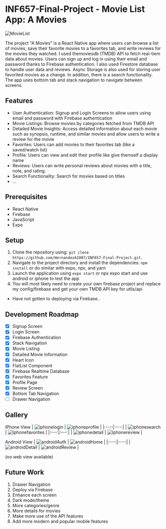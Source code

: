 # INF657-Final-Project - Movie List App: A Movies

![MovieList](./img/MovieList.jfif)

The project "A Movies" is a React Native app where users can browse a list of movies, save their favorite movies to a favorites tab, and write reviews for the movies they watched. I used themoviesdb (TMDB) API to fetch real-tiem data about movies. Users can sign up and log in using their email and password thanks to Firebase authentication. I also used Firestore database to handle user data and reviews. Async Storage is also used for storing user favorited movies as a change. In addition, there is a search functionality. The app uses bottom tab and stack navigation to navigate between screens.

## Features

- User Authentication: Signup and Login Screens to allow users using email and password with Firebase authentication
- Movie Listings: Browse movies by categories fetched from TMDB API
- Detailed Movie Insights: Access detailed information about each movie such as synopsis, runtime, and similar movies and allow users to write a review for the movie
- Favorites: Users can add movies to their favorites tab (like a saved/watch list)
- Profile: Users can view and edit their profile like give themself a display name
- Reviews: Users can write personal reviews about movies with a title, note, and rating.
- Search Functionality: Search for movies based on titles
- ...

## Prerequisites

- React Native
- Firebase
- JavaScript
- Expo

## Setup

1. Clone the repository using: `git clone https://github.com/HernandezA1007/INF657-Final-Project.git`.
2. Navigate to the project directory and install the dependencies: `npm install` or do similar with expo, npx, and yarn
3. Launch the application using `expo start` or npx expo start and use android or iphone to test the app
4. You will most likely need to create your own firebase project and replace my config/firebase and get your own TMDB API key for utils/api

- Have not gotten to deploying via Firebase..

## Development Roadmap

- [x] Signup Screen
- [x] Login Screen
- [x] Firebase Authentication
- [x] Stack Navigation
- [x] Movie Listing
- [x] Detailed Movie Information
- [x] Heart Icon
- [x] FlatList Component
- [x] Firebase Realtime Database
- [x] Favorites Feature
- [x] Profile Page
- [x] Review Screen
- [x] Bottom Tab Navigation
- [ ] Drawer Navigation

## Gallery

IPhone View
| ![iphonelogin](./img/logInScreen.jfif) | ![iphoneprofile](./img/Profile.jfif) |
|:---:|:---:|
| ![iphonesearch](./img/Search.jfif) | ![iphonefavorites](./img/Favorites.jfif) |
|:---:|:---:|
| ![iphonedetail](./img/MovieDetail.jfif) | ![iphonereview](./img/Reviews.jfif) |

Android View
| ![androidAuth](./img/androidAuth.jpg) | ![androidHome](./img/AndroidHome.jpg) |
|:---:|:---:|
| ![androidDetail](./img/androidDetail.jpg) | ![androidReview](./img/androidReview.jpg) |

(no web view available)

## Future Work

1. Drawer Navigation
2. Deploy via Firebase
3. Enhance each screen
4. Dark mode/theme
5. More categories/genre
6. More details for movies
7. Make more use of the API features
8. Add more modern and popular mobile features
